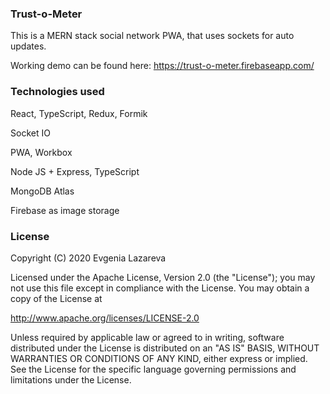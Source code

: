 ### Trust-o-Meter

This is a MERN stack social network PWA, that uses sockets for auto updates.

Working demo can be found here: https://trust-o-meter.firebaseapp.com/

### Technologies used

React, TypeScript, Redux, Formik

Socket IO

PWA, Workbox

Node JS + Express, TypeScript

MongoDB Atlas

Firebase as image storage

### License
Copyright (C) 2020 Evgenia Lazareva

Licensed under the Apache License, Version 2.0 (the "License");
you may not use this file except in compliance with the License.
You may obtain a copy of the License at

http://www.apache.org/licenses/LICENSE-2.0

Unless required by applicable law or agreed to in writing, software
distributed under the License is distributed on an "AS IS" BASIS,
WITHOUT WARRANTIES OR CONDITIONS OF ANY KIND, either express or implied.
See the License for the specific language governing permissions and
limitations under the License.

